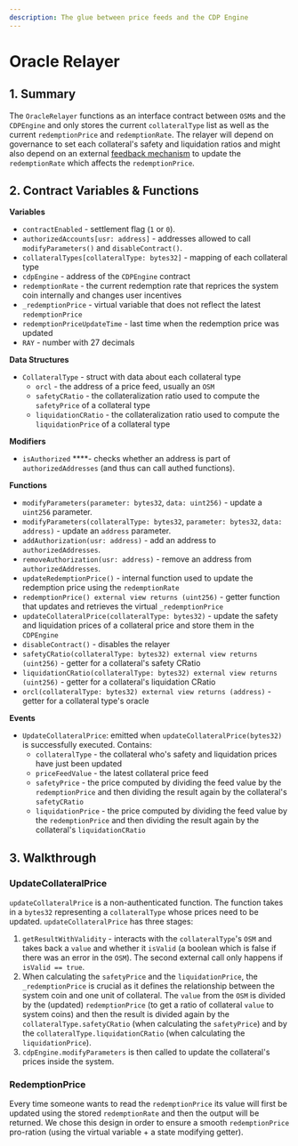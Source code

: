 ```yaml
---
description: The glue between price feeds and the CDP Engine
---
```


# Oracle Relayer

## 1. Summary <a id="1-introduction"></a>

The `OracleRelayer` functions as an interface contract between `OSM`s and the `CDPEngine` and only stores the current `collateralType` list as well as the current `redemptionPrice` and `redemptionRate`. The relayer will depend on governance to set each collateral's safety and liquidation ratios and might also depend on an external [feedback mechanism](https://reflexer-labs.gitbook.io/geb/system-contracts/feedback-mechanism-module) to update the `redemptionRate` which affects the `redemptionPrice`.

## 2. Contract Variables & Functions <a id="2-contract-details"></a>

**Variables**

* `contractEnabled` - settlement flag \(`1` or `0`\).
* `authorizedAccounts[usr: address]` - addresses allowed to call `modifyParameters()` and `disableContract()`.
* `collateralTypes[collateralType: bytes32]` - mapping of each collateral type
* `cdpEngine` - address of the `CDPEngine` contract
* `redemptionRate` - the current redemption rate that reprices the system coin internally and changes user incentives
* `_redemptionPrice` - virtual variable that does not reflect the latest `redemptionPrice`
* `redemptionPriceUpdateTime` - last time when the redemption price was updated
* `RAY` - number with 27 decimals

**Data Structures**

* `CollateralType` - struct with data about each collateral type
  * `orcl` - the address of a price feed, usually an `OSM`
  * `safetyCRatio` - the collateralization ratio used to compute the `safetyPrice` of a collateral type
  * `liquidationCRatio` - the collateralization ratio used to compute the `liquidationPrice` of a collateral type

**Modifiers**

* `isAuthorized` ****- checks whether an address is part of `authorizedAddresses` \(and thus can call authed functions\).

**Functions**

* `modifyParameters(parameter: bytes32`, `data: uint256)` - update a `uint256` parameter.
* `modifyParameters(collateralType: bytes32`, `parameter: bytes32`, `data: address)` - update an `address` parameter.
* `addAuthorization(usr: address)` - add an address to `authorizedAddresses`.
* `removeAuthorization(usr: address)` - remove an address from `authorizedAddresses`.
* `updateRedemptionPrice()` - internal function used to update the redemption price using the  `redemptionRate`
* `redemptionPrice() external view returns (uint256)` - getter function that updates and retrieves the virtual `_redemptionPrice`
* `updateCollateralPrice(collateralType: bytes32)` - update the safety and liquidation prices of a collateral price and store them in the `CDPEngine`
* `disableContract()` - disables the relayer
* `safetyCRatio(collateralType: bytes32) external view returns (uint256)` - getter for a collateral's safety CRatio
* `liquidationCRatio(collateralType: bytes32) external view returns (uint256)` - getter for a collateral's liquidation CRatio
* `orcl(collateralType: bytes32) external view returns (address)` - getter for a collateral type's oracle

**Events**

* `UpdateCollateralPrice`: emitted when `updateCollateralPrice(bytes32)` is successfully executed.  Contains:
  * `collateralType` - the collateral who's safety and liquidation prices have just been updated
  * `priceFeedValue` - the latest collateral price feed
  * `safetyPrice` - the price computed by dividing the feed value by the `redemptionPrice` and then dividing the result again by the collateral's `safetyCRatio`
  * `liquidationPrice` - the price computed by dividing the feed value by the `redemptionPrice` and then dividing the result again by the collateral's `liquidationCRatio`

## 3. Walkthrough <a id="3-key-mechanisms-and-concepts"></a>

### UpdateCollateralPrice <a id="poke"></a>

`updateCollateralPrice` is a non-authenticated function. The function takes in a `bytes32` representing a `collateralType` whose prices need to be updated. `updateCollateralPrice` has three stages:

1. `getResultWithValidity` - interacts with the `collateralType`'s `OSM` and takes back a `value` and whether it  `isValid` \(a boolean which is false if there was an error in the `OSM`\). The second external call only happens if `isValid == true`.
2. When calculating the `safetyPrice` and the `liquidationPrice`, the `_redemptionPrice` is crucial as it defines the relationship between the system coin and one unit of collateral. The `value` from the `OSM` is  divided by the \(updated\) `redemptionPrice` \(to get a ratio of collateral `value` to system coins\) and then the result is divided again by the `collateralType.safetyCRatio` \(when calculating the `safetyPrice`\) and by the `collateralType.liquidationCRatio` \(when calculating the `liquidationPrice`\).
3. `cdpEngine.modifyParameters` is then called to update the collateral's prices inside the system.

### RedemptionPrice

Every time someone wants to read the `redemptionPrice` its value will first be updated using the stored `redemptionRate` and then the output will be returned. We chose this design in order to ensure a smooth `redemptionPrice` pro-ration \(using the virtual variable + a state modifying getter\).

